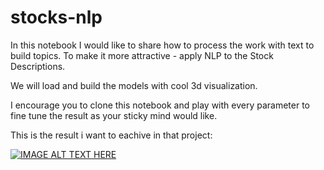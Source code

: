 # stocks-nlp

In this notebook I would like to share how to process the work with text to build topics. To make it more attractive - apply NLP to the Stock Descriptions.

We will load and build the models with cool 3d visualization.

I encourage you to clone this notebook and play with every parameter to fine tune the result as your sticky mind would like.

This is the result i want to eachive in that project:

[![IMAGE ALT TEXT HERE](https://img.youtube.com/vi/-BgjXXmt0V4/0.jpg)](https://www.youtube.com/watch?v=-BgjXXmt0V4)
